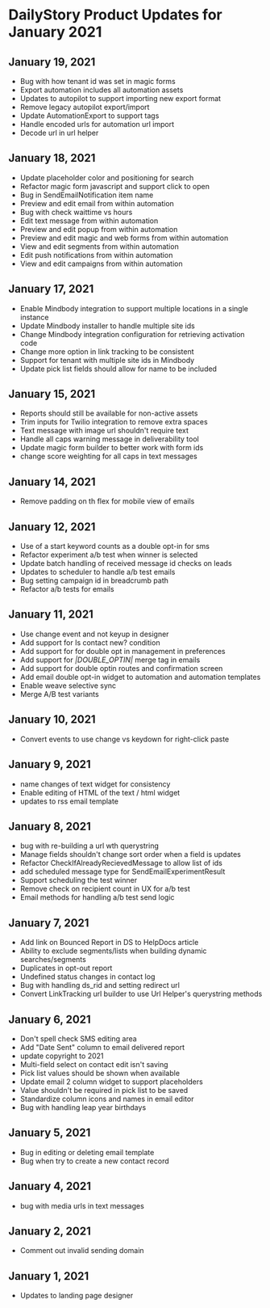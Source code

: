 # DailyStory Product Updates for January 2021
## January 19, 2021
* Bug with how tenant id was set in magic forms
* Export automation includes all automation assets
* Updates to autopilot to support importing new export format
* Remove legacy autopilot export/import
* Update AutomationExport to support tags
* Handle encoded urls for automation url import
* Decode url in url helper

## January 18, 2021
* Update placeholder color and positioning for search
* Refactor magic form javascript and support click to open
* Bug in SendEmailNotification item name
* Preview and edit email from within automation
* Bug with check waittime vs hours
* Edit text message from within automation
* Preview and edit popup from within automation
* Preview and edit magic and web forms from within automation
* View and edit segments from within automation
* Edit push notifications from within automation
* View and edit campaigns from within automation

## January 17, 2021
* Enable Mindbody integration to support multiple locations in a single instance
* Update Mindbody installer to handle multiple site ids
* Change Mindbody integration configuration for retrieving activation code
* Change more option in link tracking to be consistent
* Support for tenant with multiple site ids in Mindbody
* Update pick list fields should allow for name to be included

## January 15, 2021
* Reports should still be available for non-active assets
* Trim inputs for Twilio integration to remove extra spaces
* Text message with image url shouldn't require text
* Handle all caps warning message in deliverability tool
* Update magic form builder to better work with form ids
* change score weighting for all caps in text messages

## January 14, 2021
* Remove padding on th flex for mobile view of emails

## January 12, 2021
* Use of a start keyword counts as a double opt-in for sms
* Refactor experiment a/b test when winner is selected
* Update batch handling of received message id checks on leads
* Updates to scheduler to handle a/b test emails
* Bug setting campaign id in breadcrumb path
* Refactor a/b tests for emails

## January 11, 2021
* Use change event and not keyup in designer
* Add support for Is contact new? condition
* Add support for for double opt in management in preferences
* Add support for *|DOUBLE_OPTIN|* merge tag in emails
* Add support for double optin routes and confirmation screen
* Add email double opt-in widget to automation and automation templates
* Enable weave selective sync
* Merge A/B test variants

## January 10, 2021
* Convert events to use change vs keydown for right-click paste

## January 9, 2021
* name changes of text widget for consistency
* Enable editing of HTML of the text / html widget
* updates to rss email template

## January 8, 2021
* bug with re-building a url wth querystring
* Manage fields shouldn't change sort order when a field is updates
* Refactor CheckIfAlreadyRecievedMessage to allow list of ids
* add scheduled message type for SendEmailExperimentResult
* Support scheduling the test winner
* Remove check on recipient count in UX for a/b test
* Email methods for handling a/b test send logic

## January 7, 2021
* Add link on Bounced Report in DS to HelpDocs article
* Ability to exclude segments/lists when building dynamic searches/segments
* Duplicates in opt-out report
* Undefined status changes in contact log
* Bug with handling ds_rid and setting redirect url
* Convert LinkTracking url builder to use Url Helper's querystring methods

## January 6, 2021
* Don't spell check SMS editing area
* Add "Date Sent" column to email delivered report
* update copyright to 2021
* Multi-field select on contact edit isn't saving
* Pick list values should be shown when available
* Update email 2 column widget to support placeholders
* Value shouldn't be required in pick list to be saved
* Standardize column icons and names in email editor
* Bug with handling leap year birthdays

## January 5, 2021
* Bug in editing or deleting email template
* Bug when try to create a new contact record

## January 4, 2021
* bug with media urls in text messages

## January 2, 2021
* Comment out invalid sending domain

## January 1, 2021
* Updates to landing page designer
